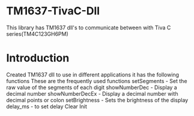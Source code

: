# TM1637-TivaC-Dll
This library has TM1637 dll's to communicate between with Tiva C series(TM4C123GH6PM) 

# Introduction 
Created TM1637 dll to use in different applications it has the following functions 
These are the frequently used functions
setSegments - Set the raw value of the segments of each digit 
showNumberDec - Display a decimal number 
showNumberDecEx - Display a decimal number with decimal points or colon 
setBrightness - Sets the brightness of the display
delay_ms - to set delay 
Clear
Init

